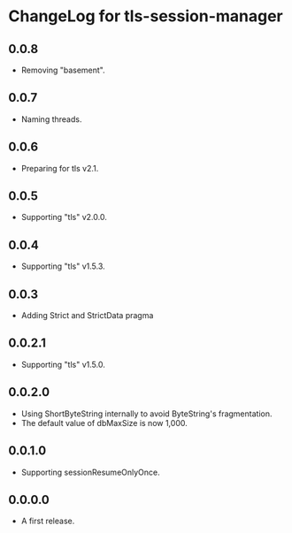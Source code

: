 # ChangeLog for tls-session-manager

## 0.0.8

* Removing "basement".

## 0.0.7

* Naming threads.

## 0.0.6

* Preparing for tls v2.1.

## 0.0.5

* Supporting "tls" v2.0.0.

## 0.0.4

* Supporting "tls" v1.5.3.

## 0.0.3

* Adding Strict and StrictData pragma

## 0.0.2.1

* Supporting "tls" v1.5.0.

## 0.0.2.0

* Using ShortByteString internally to avoid ByteString's fragmentation.
* The default value of dbMaxSize is now 1,000.

## 0.0.1.0

* Supporting sessionResumeOnlyOnce.

## 0.0.0.0
* A first release.

